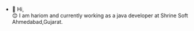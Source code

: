 - 👋 Hi,  
        :blush:  I am hariom and currently working as a java developer at Shrine Soft Ahmedabad,Gujarat.

<!---
hariomjee/hariomjee is a ✨ special ✨ repository because its `README.md` (this file) appears on your GitHub profile.
You can click the Preview link to take a look at your changes.
--->
